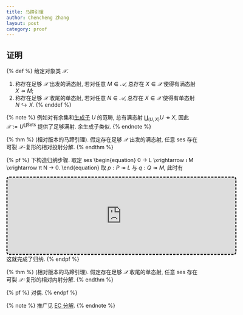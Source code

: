 ```yaml
---
title: 马蹄引理
author: Chencheng Zhang
layout: post
category: proof
---
```


## 证明

{% def %}
给定对象类 $𝒳$.

1. 称存在足够 $𝒳$ 出发的满态射, 若对任意 $M ∈ 𝒜$, 总存在 $X ∈ 𝒳$ 使得有满态射 $X ↠ M$;
2. 称存在足够 $𝒳$ 收尾的单态射, 若对任意 $N ∈ 𝒜$, 总存在 $X ∈ 𝒳$ 使得有单态射 $N ↪ X$.
{% enddef %}

{% note %}
例如对有余集和[生成子](Projective_Generators) $U$ 的范畴, 总有满态射 $∐_{(U,X)} U ↠ X$, 因此 $𝒳 := U^{∐ \mathrm{Sets}}$ 提供了足够满射. 余生成子类似.
{% endnote %}

{% thm %}
(相对版本的马蹄引理). 假定存在足够 $𝒳$ 出发的满态射, 任意 ses 存在可裂 $𝒳$-复形的相对投射分解.
{% endthm %}

{% pf %}
下构造归纳步骤. 取定 ses
\begin{equation}
  0 → L \xrightarrow ι  M \xrightarrow π  N → 0.
\end{equation}
取 $p : P ↠ L$ 与 $q : Q ↠ M$, 此时有
<center>
<!-- https://q.uiver.app/#q=WzAsMTAsWzEsMCwiUCJdLFsxLDEsIkwiXSxbMywxLCJNIl0sWzUsMSwiTiJdLFs2LDEsIjAiXSxbMCwxLCIwIl0sWzMsMCwiUCBcXG9wbHVzIFEiXSxbNSwwLCJRIl0sWzAsMCwiMCJdLFs2LDAsIjAiXSxbMCwxLCJwIiwyLHsic3R5bGUiOnsiaGVhZCI6eyJuYW1lIjoiZXBpIn19fV0sWzYsMiwiKFxcaW90YSAgcCBcXCBcXCBxKSIsMix7InN0eWxlIjp7ImhlYWQiOnsibmFtZSI6ImVwaSJ9fX1dLFsxLDIsIlxcaW90YSJdLFsyLDMsIlxccGkgIl0sWzAsNiwiXFxiaW5vbSAxMCJdLFs1LDFdLFs4LDBdLFs2LDcsIigwIFxcIFxcIFxcIDEpIl0sWzcsMywicSIsMix7InN0eWxlIjp7ImhlYWQiOnsibmFtZSI6ImVwaSJ9fX1dLFs3LDldLFszLDRdXQ== -->
<iframe class="quiver-embed" src="https://q.uiver.app/#q=WzAsMTAsWzEsMCwiUCJdLFsxLDEsIkwiXSxbMywxLCJNIl0sWzUsMSwiTiJdLFs2LDEsIjAiXSxbMCwxLCIwIl0sWzMsMCwiUCBcXG9wbHVzIFEiXSxbNSwwLCJRIl0sWzAsMCwiMCJdLFs2LDAsIjAiXSxbMCwxLCJwIiwyLHsic3R5bGUiOnsiaGVhZCI6eyJuYW1lIjoiZXBpIn19fV0sWzYsMiwiKFxcaW90YSAgcCBcXCBcXCBxKSIsMix7InN0eWxlIjp7ImhlYWQiOnsibmFtZSI6ImVwaSJ9fX1dLFsxLDIsIlxcaW90YSJdLFsyLDMsIlxccGkgIl0sWzAsNiwiXFxiaW5vbSAxMCJdLFs1LDFdLFs4LDBdLFs2LDcsIigwIFxcIFxcIFxcIDEpIl0sWzcsMywicSIsMix7InN0eWxlIjp7ImhlYWQiOnsibmFtZSI6ImVwaSJ9fX1dLFs3LDldLFszLDRdXQ==&embed" width="600" height="200" style="border-radius: 8px; border: dashed;"></iframe>
</center>
这就完成了归纳.
{% endpf %}

{% thm %}
(相对版本的马蹄引理). 假定存在足够 $𝒳$ 收尾的单态射, 任意 ses 存在可裂 $𝒳$-复形的相对内射分解.
{% endthm %}

{% pf %}
对偶.
{% endpf %}

{% note %}
推广见 [EC 分解](Spectral_sequence_filtered#技巧-eilenburg-cartan-消解).
{% endnote %}
